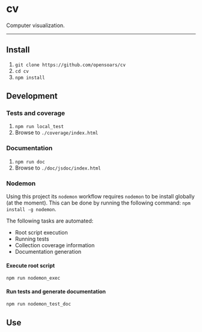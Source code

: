 # cv

Computer visualization.

<!---
[![Build Status](https://travis-ci.org/{{author}}/cv.svg)](https://travis-ci.org/{{author}}/cv)
[![Coverage Status](https://coveralls.io/repos/{{author}}/cv/badge.svg?branch=master&service=github)](https://coveralls.io/github/{{author}}/cv?branch=master)
[![Inline docs](http://inch-ci.org/github/{{author}}/cv.svg?branch=master)](http://inch-ci.org/github/{{author}}/cv)
[![Codacy Badge](https://api.codacy.com/project/badge/f3e64501763645b9aa483bf83a4dd1d5)](https://www.codacy.com/app/sam_1700/cv)
[![Code Climate](https://codeclimate.com/github/{{author}}/cv/badges/gpa.svg)](https://codeclimate.com/github/{{author}}/cv)
[![Dependency Status](https://david-dm.org/{{author}}/cv.svg)](https://david-dm.org/{{author}}/cv)
[![devDependency Status](https://david-dm.org/{{author}}/cv/dev-status.svg)](https://david-dm.org/{{author}}/cv#info=devDependencies)
-->


---


## Install

1. `git clone https://github.com/opensoars/cv`
2. `cd cv`
3. `npm install`


## Development

### Tests and coverage

1. `npm run local_test`
2. Browse to `./coverage/index.html`

### Documentation 

1. `npm run doc`
2. Browse to `./doc/jsdoc/index.html`

### Nodemon

Using this project its `nodemon` workflow requires `nodemon` to be install globally (at the moment). This can be done by running the following command: `npm install -g nodemon`.

The following tasks are automated:

* Root script execution
* Running tests
* Collection coverage information
* Documentation generation

#### Execute root script

`npm run nodemon_exec`

#### Run tests and generate documentation

`npm run nodemon_test_doc`


## Use